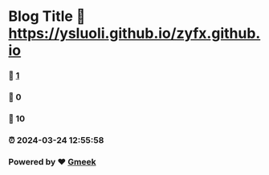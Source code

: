 # Blog Title :link: https://ysluoli.github.io/zyfx.github.io 
### :page_facing_up: [1](https://ysluoli.github.io/zyfx.github.io/tag.html) 
### :speech_balloon: 0 
### :hibiscus: 10 
### :alarm_clock: 2024-03-24 12:55:58 
### Powered by :heart: [Gmeek](https://github.com/Meekdai/Gmeek)
